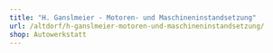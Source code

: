 ```yaml
---
title: "H. Ganslmeier - Motoren- und Maschineninstandsetzung"
url: /altdorf/h-ganslmeier-motoren-und-maschineninstandsetzung/
shop: Autowerkstatt
---
```

